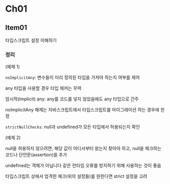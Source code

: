 # Ch01

## Item01

타입스크립트 설정 이해하기

### 정리

(예제 1)

`noImplicitAny`: 변수들이 미리 정의된 타입을 가져야 하는지 여부를 제어

any 타입을 사용할 경우 타입 체커는 무력

암시적(implicit) any: any를 코드를 넣지 않았음에도 any 타입으로 간주

noImplicitAny 해제는 자바스크립트에서 타입스크립트를 마이그레이션 하는 경우에 한정

`strictNullChecks`: null과 undefined가 모든 타입에서 허용되는지 확인

(예제 2)

null을 허용하지 않으려면, 해당 값이 어디서부터 왔는지 찾아야 하고, null을 체크하는
코드나 단언문(assertion)을 추가

undefined는 객체가 아닙니다 같은 런타임 오류를 방지하기 위해 사용하는 것이 좋음

타입스크립트 상에서 엄격한 체크(위의 설정들)를 원한다면 strict 설정을 고려
